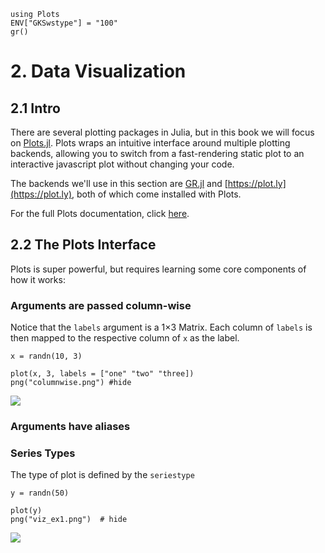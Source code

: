 ```@setup viz
using Plots
ENV["GKSwstype"] = "100"
gr()
```

# 2. Data Visualization

## 2.1 Intro

There are several plotting packages in Julia, but in this book we will focus on 
[Plots.jl](https://github.com/JuliaPlots/Plots.jl).  Plots wraps an intuitive interface 
around multiple plotting backends, allowing you to switch from a fast-rendering static plot 
to an interactive javascript plot without changing your code.

The backends we'll use in this section are [GR.jl](https://github.com/jheinen/GR.jl) and 
[https://plot.ly](https://plot.ly), both of which come installed with Plots.

For the full Plots documentation, click [here](http://docs.juliaplots.org/latest/).

## 2.2 The Plots Interface 

Plots is super powerful, but requires learning some core components of how it works:

### Arguments are passed column-wise

Notice that the `labels` argument is a 1×3 Matrix.  Each column of `labels` is then mapped
to the respective column of `x` as the label.

```@example viz
x = randn(10, 3)

plot(x, 3, labels = ["one" "two" "three])
png("columnwise.png") #hide
```
![](columnwise.png)

### Arguments have aliases


### Series Types

The type of plot is defined by the `seriestype`

```@example viz
y = randn(50)

plot(y)
png("viz_ex1.png")  # hide
```

![](viz_ex1.png)
